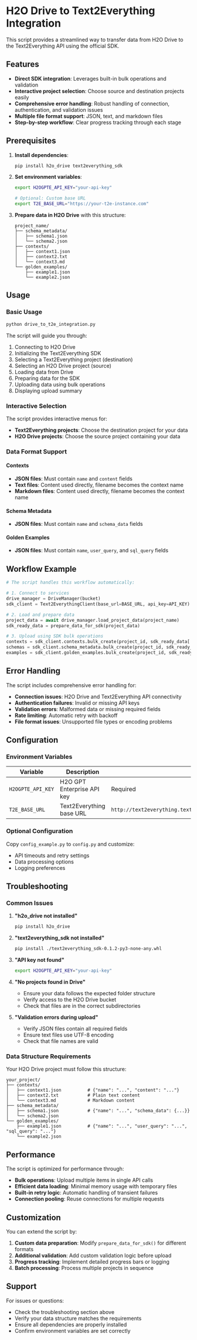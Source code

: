 # H2O Drive to Text2Everything Integration

This script provides a streamlined way to transfer data from H2O Drive to the Text2Everything API using the official SDK.

## Features

- **Direct SDK integration**: Leverages built-in bulk operations and validation
- **Interactive project selection**: Choose source and destination projects easily
- **Comprehensive error handling**: Robust handling of connection, authentication, and validation issues
- **Multiple file format support**: JSON, text, and markdown files
- **Step-by-step workflow**: Clear progress tracking through each stage

## Prerequisites

1. **Install dependencies**:
   ```bash
   pip install h2o_drive text2everything_sdk
   ```

2. **Set environment variables**:
   ```bash
   export H2OGPTE_API_KEY="your-api-key"
   
   # Optional: Custom base URL
   export T2E_BASE_URL="https://your-t2e-instance.com"
   ```

3. **Prepare data in H2O Drive** with this structure:
   ```
   project_name/
   ├── schema_metadata/
   │   ├── schema1.json
   │   └── schema2.json
   ├── contexts/
   │   ├── context1.json
   │   ├── context2.txt
   │   └── context3.md
   └── golden_examples/
       ├── example1.json
       └── example2.json
   ```

## Usage

### Basic Usage

```bash
python drive_to_t2e_integration.py
```

The script will guide you through:
1. Connecting to H2O Drive
2. Initializing the Text2Everything SDK
3. Selecting a Text2Everything project (destination)
4. Selecting an H2O Drive project (source)
5. Loading data from Drive
6. Preparing data for the SDK
7. Uploading data using bulk operations
8. Displaying upload summary

### Interactive Selection

The script provides interactive menus for:
- **Text2Everything projects**: Choose the destination project for your data
- **H2O Drive projects**: Choose the source project containing your data

### Data Format Support

#### Contexts
- **JSON files**: Must contain `name` and `content` fields
- **Text files**: Content used directly, filename becomes the context name
- **Markdown files**: Content used directly, filename becomes the context name

#### Schema Metadata
- **JSON files**: Must contain `name` and `schema_data` fields

#### Golden Examples
- **JSON files**: Must contain `name`, `user_query`, and `sql_query` fields

## Workflow Example

```python
# The script handles this workflow automatically:

# 1. Connect to services
drive_manager = DriveManager(bucket)
sdk_client = Text2EverythingClient(base_url=BASE_URL, api_key=API_KEY)

# 2. Load and prepare data
project_data = await drive_manager.load_project_data(project_name)
sdk_ready_data = prepare_data_for_sdk(project_data)

# 3. Upload using SDK bulk operations
contexts = sdk_client.contexts.bulk_create(project_id, sdk_ready_data['contexts'])
schemas = sdk_client.schema_metadata.bulk_create(project_id, sdk_ready_data['schema_metadata'])
examples = sdk_client.golden_examples.bulk_create(project_id, sdk_ready_data['golden_examples'])
```

## Error Handling

The script includes comprehensive error handling for:
- **Connection issues**: H2O Drive and Text2Everything API connectivity
- **Authentication failures**: Invalid or missing API keys
- **Validation errors**: Malformed data or missing required fields
- **Rate limiting**: Automatic retry with backoff
- **File format issues**: Unsupported file types or encoding problems

## Configuration

### Environment Variables

| Variable | Description | Default |
|----------|-------------|---------|
| `H2OGPTE_API_KEY` | H2O GPT Enterprise API key | Required |
| `T2E_BASE_URL` | Text2Everything base URL | `http://text2everything.text2everything.svc.cluster.local:8000` |

### Optional Configuration

Copy `config_example.py` to `config.py` and customize:
- API timeouts and retry settings
- Data processing options
- Logging preferences

## Troubleshooting

### Common Issues

1. **"h2o_drive not installed"**
   ```bash
   pip install h2o_drive
   ```

2. **"text2everything_sdk not installed"**
   ```bash
   pip install ./text2everything_sdk-0.1.2-py3-none-any.whl
   ```

3. **"API key not found"**
   ```bash
   export H2OGPTE_API_KEY="your-api-key"
   ```

4. **"No projects found in Drive"**
   - Ensure your data follows the expected folder structure
   - Verify access to the H2O Drive bucket
   - Check that files are in the correct subdirectories

5. **"Validation errors during upload"**
   - Verify JSON files contain all required fields
   - Ensure text files use UTF-8 encoding
   - Check that file names are valid

### Data Structure Requirements

Your H2O Drive project must follow this structure:

```
your_project/
├── contexts/
│   ├── context1.json          # {"name": "...", "content": "..."}
│   ├── context2.txt           # Plain text content
│   └── context3.md            # Markdown content
├── schema_metadata/
│   ├── schema1.json           # {"name": "...", "schema_data": {...}}
│   └── schema2.json
└── golden_examples/
    ├── example1.json          # {"name": "...", "user_query": "...", "sql_query": "..."}
    └── example2.json
```

## Performance

The script is optimized for performance through:
- **Bulk operations**: Upload multiple items in single API calls
- **Efficient data loading**: Minimal memory usage with temporary files
- **Built-in retry logic**: Automatic handling of transient failures
- **Connection pooling**: Reuse connections for multiple requests

## Customization

You can extend the script by:
1. **Custom data preparation**: Modify `prepare_data_for_sdk()` for different formats
2. **Additional validation**: Add custom validation logic before upload
3. **Progress tracking**: Implement detailed progress bars or logging
4. **Batch processing**: Process multiple projects in sequence

## Support

For issues or questions:
- Check the troubleshooting section above
- Verify your data structure matches the requirements
- Ensure all dependencies are properly installed
- Confirm environment variables are set correctly
